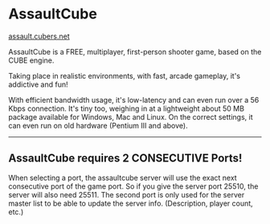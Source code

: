 # AssaultCube
[assault.cubers.net](https://assault.cubers.net/)

AssaultCube is a FREE, multiplayer, first-person shooter game, based on the CUBE engine.

Taking place in realistic environments, with fast, arcade gameplay, it's addictive and fun!

With efficient bandwidth usage, it's low-latency and can even run over a 56 Kbps connection.
It's tiny too, weighing in at a lightweight about 50 MB package available for Windows, Mac and Linux.
On the correct settings, it can even run on old hardware (Pentium III and above).

---

## AssaultCube requires 2 CONSECUTIVE Ports!
When selecting a port, the assaultcube server will use the exact next consecutive port of the game port.
So if you give the server port 25510, the server will also need 25511.
The second port is only used for the server master list to be able to update the server info. (Description, player count, etc.)
